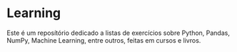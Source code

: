 # Learning

Este é um reposítório dedicado a listas de exercícios sobre Python, Pandas, NumPy, Machine Learning, entre outros, feitas em cursos e livros.
